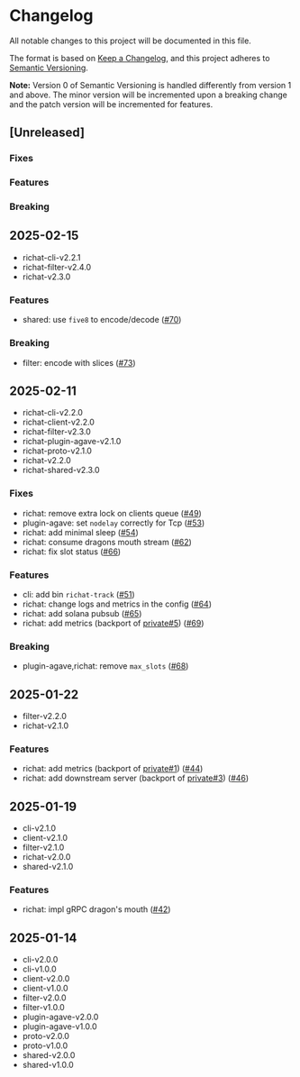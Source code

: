 # Changelog

All notable changes to this project will be documented in this file.

The format is based on [Keep a Changelog](https://keepachangelog.com/en/1.0.0/),
and this project adheres to [Semantic Versioning](https://semver.org/spec/v2.0.0.html).

**Note:** Version 0 of Semantic Versioning is handled differently from version 1 and above.
The minor version will be incremented upon a breaking change and the patch version will be incremented for features.

## [Unreleased]

### Fixes

### Features

### Breaking

## 2025-02-15

- richat-cli-v2.2.1
- richat-filter-v2.4.0
- richat-v2.3.0

### Features

- shared: use `five8` to encode/decode ([#70](https://github.com/lamports-dev/richat/pull/70))

### Breaking

- filter: encode with slices ([#73](https://github.com/lamports-dev/richat/pull/73))

## 2025-02-11

- richat-cli-v2.2.0
- richat-client-v2.2.0
- richat-filter-v2.3.0
- richat-plugin-agave-v2.1.0
- richat-proto-v2.1.0
- richat-v2.2.0
- richat-shared-v2.3.0

### Fixes

- richat: remove extra lock on clients queue ([#49](https://github.com/lamports-dev/richat/pull/49))
- plugin-agave: set `nodelay` correctly for Tcp ([#53](https://github.com/lamports-dev/richat/pull/53))
- richat: add minimal sleep ([#54](https://github.com/lamports-dev/richat/pull/54))
- richat: consume dragons mouth stream ([#62](https://github.com/lamports-dev/richat/pull/62))
- richat: fix slot status ([#66](https://github.com/lamports-dev/richat/pull/66))

### Features

- cli: add bin `richat-track` ([#51](https://github.com/lamports-dev/richat/pull/51))
- richat: change logs and metrics in the config ([#64](https://github.com/lamports-dev/richat/pull/64))
- richat: add solana pubsub ([#65](https://github.com/lamports-dev/richat/pull/65))
- richat: add metrics (backport of [private#5](https://github.com/lamports-dev/richat-private/pull/5)) ([#69](https://github.com/lamports-dev/richat/pull/69))

### Breaking

- plugin-agave,richat: remove `max_slots` ([#68](https://github.com/lamports-dev/richat/pull/68))

## 2025-01-22

- filter-v2.2.0
- richat-v2.1.0

### Features

- richat: add metrics (backport of [private#1](https://github.com/lamports-dev/richat-private/pull/1)) ([#44](https://github.com/lamports-dev/richat/pull/44))
- richat: add downstream server (backport of [private#3](https://github.com/lamports-dev/richat-private/pull/3)) ([#46](https://github.com/lamports-dev/richat/pull/46))

## 2025-01-19

- cli-v2.1.0
- client-v2.1.0
- filter-v2.1.0
- richat-v2.0.0
- shared-v2.1.0

### Features

- richat: impl gRPC dragon's mouth ([#42](https://github.com/lamports-dev/richat/pull/42))

## 2025-01-14

- cli-v2.0.0
- cli-v1.0.0
- client-v2.0.0
- client-v1.0.0
- filter-v2.0.0
- filter-v1.0.0
- plugin-agave-v2.0.0
- plugin-agave-v1.0.0
- proto-v2.0.0
- proto-v1.0.0
- shared-v2.0.0
- shared-v1.0.0
